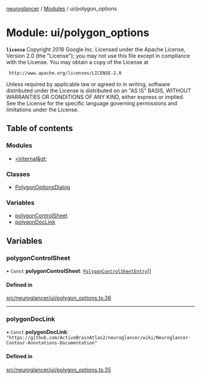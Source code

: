 [neuroglancer](../README.md) / [Modules](../modules.md) / ui/polygon\_options

# Module: ui/polygon\_options

**`license`**
Copyright 2018 Google Inc.
Licensed under the Apache License, Version 2.0 (the "License");
you may not use this file except in compliance with the License.
You may obtain a copy of the License at

     http://www.apache.org/licenses/LICENSE-2.0

Unless required by applicable law or agreed to in writing, software
distributed under the License is distributed on an "AS IS" BASIS,
WITHOUT WARRANTIES OR CONDITIONS OF ANY KIND, either express or implied.
See the License for the specific language governing permissions and
limitations under the License.

## Table of contents

### Modules

- [&lt;internal\&gt;](ui_polygon_options._internal_.md)

### Classes

- [PolygonOptionsDialog](../classes/ui_polygon_options.PolygonOptionsDialog.md)

### Variables

- [polygonControlSheet](ui_polygon_options.md#polygoncontrolsheet)
- [polygonDocLink](ui_polygon_options.md#polygondoclink)

## Variables

### polygonControlSheet

• `Const` **polygonControlSheet**: [`PolygonControlSheetEntry`](../interfaces/ui_polygon_options._internal_.PolygonControlSheetEntry.md)[]

#### Defined in

[src/neuroglancer/ui/polygon_options.ts:36](https://github.com/ActiveBrainAtlas2/neuroglancer/blob/1beb5d34/src/neuroglancer/ui/polygon_options.ts#L36)

___

### polygonDocLink

• `Const` **polygonDocLink**: ``"https://github.com/ActiveBrainAtlas2/neuroglancer/wiki/Neuroglancer-Contour-Annotations-Documentation"``

#### Defined in

[src/neuroglancer/ui/polygon_options.ts:35](https://github.com/ActiveBrainAtlas2/neuroglancer/blob/1beb5d34/src/neuroglancer/ui/polygon_options.ts#L35)
